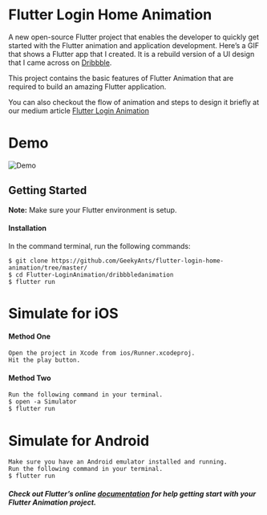 
# Flutter Login Home Animation 

A new open-source Flutter project that enables the developer to quickly get started with the Flutter animation and application development. Here’s a GIF that shows a Flutter app that I created. It is a rebuild version of a UI design that I came across on [Dribbble](https://dribbble.com/shots/1945593-Login-Home-Screen).

This project contains the basic features of Flutter Animation that are required to build an amazing Flutter application.

You can also checkout the flow of animation and steps to design it briefly at our medium article [Flutter Login Animation](https://blog.geekyants.com/flutter-login-animation-ab3e6ed4bd19)

# Demo
![Demo](https://github.com/GeekyAnts/flutter-login-home-animation/blob/master/dribbbledanimation/ScreenGif/Login_Animation.gif)

## Getting Started
**Note:** Make sure your Flutter environment is setup.

#### Installation

In the command terminal, run the following commands:

    $ git clone https://github.com/GeekyAnts/flutter-login-home-animation/tree/master/
    $ cd Flutter-LoginAnimation/dribbbledanimation
    $ flutter run

# Simulate for iOS
#### Method One
    
    Open the project in Xcode from ios/Runner.xcodeproj.
    Hit the play button.

#### Method Two

    Run the following command in your terminal.
    $ open -a Simulator
    $ flutter run

# Simulate for Android

    Make sure you have an Android emulator installed and running.
    Run the following command in your terminal.
    $ flutter run

##### Check out Flutter’s online [documentation](http://flutter.io/) for help getting start with your Flutter Animation project.
                      